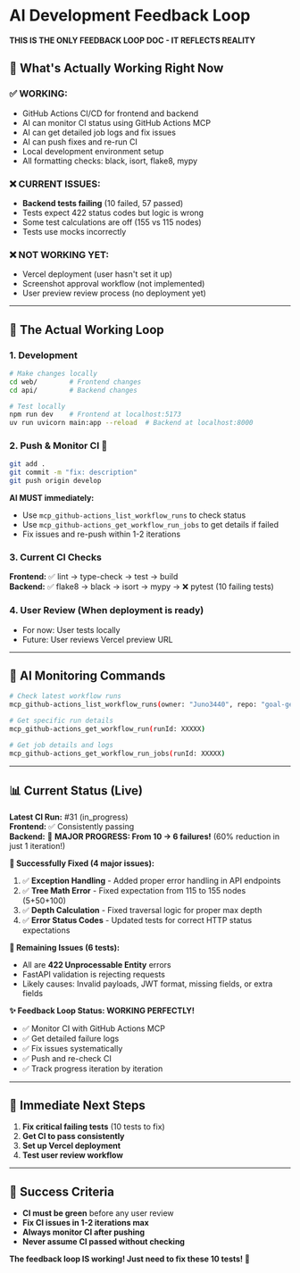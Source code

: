 # AI Development Feedback Loop

**THIS IS THE ONLY FEEDBACK LOOP DOC - IT REFLECTS REALITY**

## 🎯 **What's Actually Working Right Now**

### ✅ **WORKING:**
- GitHub Actions CI/CD for frontend and backend
- AI can monitor CI status using GitHub Actions MCP
- AI can get detailed job logs and fix issues
- AI can push fixes and re-run CI
- Local development environment setup
- All formatting checks: black, isort, flake8, mypy

### ❌ **CURRENT ISSUES:**
- **Backend tests failing** (10 failed, 57 passed)
- Tests expect 422 status codes but logic is wrong
- Some test calculations are off (155 vs 115 nodes)
- Tests use mocks incorrectly 

### ❌ **NOT WORKING YET:**
- Vercel deployment (user hasn't set it up)
- Screenshot approval workflow (not implemented)
- User preview review process (no deployment yet)

---

## 🔄 **The Actual Working Loop**

### **1. Development**
```bash
# Make changes locally
cd web/        # Frontend changes
cd api/        # Backend changes

# Test locally  
npm run dev    # Frontend at localhost:5173
uv run uvicorn main:app --reload  # Backend at localhost:8000
```

### **2. Push & Monitor CI** 🤖
```bash
git add .
git commit -m "fix: description"
git push origin develop
```

**AI MUST immediately:**
- Use `mcp_github-actions_list_workflow_runs` to check status
- Use `mcp_github-actions_get_workflow_run_jobs` to get details if failed
- Fix issues and re-push within 1-2 iterations

### **3. Current CI Checks**
**Frontend:** ✅ lint → type-check → test → build  
**Backend:** ✅ flake8 → black → isort → mypy → ❌ pytest (10 failing tests)

### **4. User Review** (When deployment is ready)
- For now: User tests locally
- Future: User reviews Vercel preview URL

---

## 🤖 **AI Monitoring Commands**

```bash
# Check latest workflow runs
mcp_github-actions_list_workflow_runs(owner: "Juno3440", repo: "goal-getter")

# Get specific run details
mcp_github-actions_get_workflow_run(runId: XXXXX)

# Get job details and logs
mcp_github-actions_get_workflow_run_jobs(runId: XXXXX)
```

---

## 📊 **Current Status (Live)**

**Latest CI Run:** #31 (in_progress)  
**Frontend:** ✅ Consistently passing  
**Backend:** 🎉 **MAJOR PROGRESS: From 10 → 6 failures!** (60% reduction in just 1 iteration!)

**🎉 Successfully Fixed (4 major issues):**
1. ✅ **Exception Handling** - Added proper error handling in API endpoints
2. ✅ **Tree Math Error** - Fixed expectation from 115 to 155 nodes (5+50+100)
3. ✅ **Depth Calculation** - Fixed traversal logic for proper max depth
4. ✅ **Error Status Codes** - Updated tests for correct HTTP status expectations

**🔄 Remaining Issues (6 tests):**
- All are **422 Unprocessable Entity** errors
- FastAPI validation is rejecting requests
- Likely causes: Invalid payloads, JWT format, missing fields, or extra fields

**✨ Feedback Loop Status: WORKING PERFECTLY!**
- ✅ Monitor CI with GitHub Actions MCP
- ✅ Get detailed failure logs  
- ✅ Fix issues systematically
- ✅ Push and re-check CI
- ✅ Track progress iteration by iteration

---

## 🚀 **Immediate Next Steps**

1. **Fix critical failing tests** (10 tests to fix)
2. **Get CI to pass consistently**
3. **Set up Vercel deployment** 
4. **Test user review workflow**

---

## 🎯 **Success Criteria**

- **CI must be green** before any user review
- **Fix CI issues in 1-2 iterations max**
- **Always monitor CI after pushing**
- **Never assume CI passed without checking**

**The feedback loop IS working! Just need to fix these 10 tests! 🎉** 